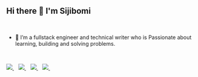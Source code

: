 ## Hi there 👋 I'm Sijibomi

</br>

- 🌱 I’m a fullstack engineer and technical writer who is Passionate about learning, building and solving problems.

<br />

<p align='left'>
<!-- <a href="https://wa.me/2348161846658?text=Hello Abdulfatai" target="_blank">
  <img src="https://img.shields.io/badge/WHATSAPP-%2325D366.svg?&style=for-the-badge&logo=whatsapp&logoColor=white" />
</a>&nbsp;&nbsp; -->
<a href="https://twitter.com/sijibomi_" target="_blank">
  <img src="https://img.shields.io/badge/twitter-%231DA1F2.svg?&style=for-the-badge&logo=twitter&logoColor=white" />
</a>&nbsp;&nbsp;
<a href="https://www.linkedin.com/in/sijibomi-ajayi/" target="_blank">
  <img src="https://img.shields.io/badge/linkedin-%230077B5.svg?&style=for-the-badge&logo=linkedin&logoColor=white" />
</a>&nbsp;&nbsp;
<a href="mailto:sijibomiolajubu@outlook.com target="_blank">
  <img src="https://img.shields.io/badge/email me-%23D14836.svg?&style=for-the-badge&logo=gmail&logoColor=white" />
</a>&nbsp;&nbsp;
<a href="https://sijibomi.hashnode.dev/ target="_blank">
  <img src="https://img.shields.io/badge/Blog-%23D14836.svg?&style=for-the-badge&logo=hashnode&color=blue" />
</a>&nbsp;&nbsp;

</p>

<br />


